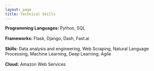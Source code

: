 ```yaml
---
layout: page
title: Technical Skills
---
```


**Programming Languages:** Python, SQL	<br/>
<br/>
**Frameworks:** Flask, Django, Dash, Fast.ai <br/>
<br/>
**Skills:** Data analysis and engineering, Web Scraping, Natural Language Processing, Machine Learning, Deep Learning, Agile <br/>
<br/>
**Cloud:** Amazon Web Services<br/>
